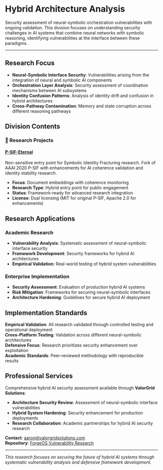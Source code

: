 # Hybrid Architecture Analysis

Security assessment of neural-symbolic orchestration vulnerabilities with ongoing validation. This division focuses on understanding security challenges in AI systems that combine neural networks with symbolic reasoning, identifying vulnerabilities at the interface between these paradigms.

---

## Research Focus

- **Neural-Symbolic Interface Security**: Vulnerabilities arising from the integration of neural and symbolic AI components
- **Orchestration Layer Analysis**: Security assessment of coordination mechanisms between AI subsystems
- **Identity Confusion Patterns**: Analysis of identity drift and confusion in hybrid architectures
- **Cross-Pathway Contamination**: Memory and state corruption across different reasoning pathways

## Division Contents

### 🔬 Research Projects

#### [P-SIF-Eternal](p-sif-eternal/)
Non-sensitive entry point for Symbolic Identity Fracturing research. Fork of AAAI 2020 P-SIF with enhancements for AI coherence validation and identity stability research.

- **Focus**: Document embeddings with coherence monitoring
- **Research Type**: Hybrid entry point for public engagement
- **Status**: Framework-ready for advanced research integration
- **License**: Dual licensing (MIT for original P-SIF, Apache 2.0 for enhancements)

## Research Applications

### Academic Research
- **Vulnerability Analysis**: Systematic assessment of neural-symbolic interface security
- **Framework Development**: Security frameworks for hybrid AI architectures
- **Empirical Validation**: Real-world testing of hybrid system vulnerabilities

### Enterprise Implementation
- **Security Assessment**: Evaluation of production hybrid AI systems
- **Risk Mitigation**: Frameworks for securing neural-symbolic interfaces
- **Architecture Hardening**: Guidelines for secure hybrid AI deployment

## Implementation Standards

**Empirical Validation**: All research validated through controlled testing and operational deployment  
**Cross-Platform Testing**: Validation across different neural-symbolic architectures  
**Defensive Focus**: Research prioritizes security enhancement over exploitation  
**Academic Standards**: Peer-reviewed methodology with reproducible results

## Professional Services

Comprehensive hybrid AI security assessment available through **ValorGrid Solutions**:

- **Architecture Security Review**: Assessment of neural-symbolic interface vulnerabilities
- **Hybrid System Hardening**: Security enhancement for production deployments
- **Research Collaboration**: Academic partnerships for hybrid AI security research

**Contact**: aaron@valorgridsolutions.com  
**Repository**: [ForgeOS Vulnerability Research](https://github.com/Feirbrand/forgeos-public)

---

*This research focuses on securing the future of hybrid AI systems through systematic vulnerability analysis and defensive framework development.*
